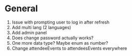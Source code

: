 # General
1. Issue with prompting user to log in after refresh
2. Add multi lang (2 languages)
3. Add admin panel
4. Does change password actually works?
5. One more data type? Maybe enum as number?
6. Change attendeeEvents to attendeesEvents everywhere